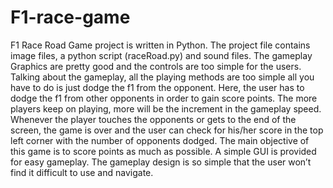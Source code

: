 # F1-race-game
F1 Race Road Game project is written in Python. 
The project file contains image files, a python script (raceRoad.py) and sound files. 
The gameplay Graphics are pretty good and the controls are too simple for the users. 
Talking about the gameplay, all the playing methods are too simple all you have to do is just dodge the f1 from the opponent. Here, the user has to dodge the f1 from other opponents in order to gain score points. 
The more players keep on playing, more will be the increment in the gameplay speed. Whenever the player touches the opponents or gets to the end of the screen, the game is over and the user can check for his/her score in the top left corner with the number of opponents dodged.
The main objective of this game is to score points as much as possible. A simple GUI is provided for easy gameplay. The gameplay design is so simple that the user won’t find it difficult to use and navigate.
